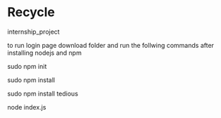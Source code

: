 # Recycle
internship_project


to run login page download folder and run the follwing commands after installing nodejs and npm

sudo npm init

sudo npm install

sudo npm install tedious

node index.js

